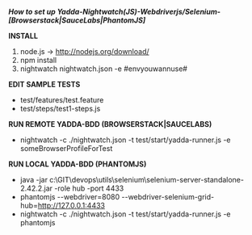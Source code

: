 ***How to set up Yadda-Nightwatch(JS)-Webdriverjs/Selenium-[Browserstack|SauceLabs|PhantomJS]***

**INSTALL**
 1. node.js                                        -> http://nodejs.org/download/
 2. npm install
 3. nightwatch nightwatch.json -e #envyouwannuse#

**EDIT SAMPLE TESTS**
* test/features/test.feature
* test/steps/test1-steps.js

**RUN REMOTE YADDA-BDD (BROWSERSTACK|SAUCELABS)**
* nightwatch -c ./nightwatch.json  -t test/start/yadda-runner.js -e someBrowserProfileForTest

**RUN LOCAL YADDA-BDD (PHANTOMJS)**
 * java -jar c:\GIT\devops\utils\selenium\selenium-server-standalone-2.42.2.jar -role hub -port 4433
 * phantomjs --webdriver=8080 --webdriver-selenium-grid-hub=http://127.0.0.1:4433
 * nightwatch -c ./nightwatch.json  -t test/start/yadda-runner.js -e phantomjs

